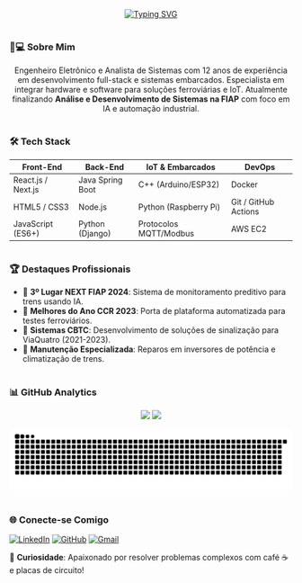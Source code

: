 <div align="center">
  <a href="https://git.io/typing-svg">
    <img src="https://readme-typing-svg.demolab.com?font=Fira+Code&weight=500&size=22&pause=1000&color=00FF00&center=true&vCenter=true&random=false&width=524&lines=Eu+Sou+Jo%C3%A3o+Paulo+Moreira+dos+Santos%2C+Desenvolvedor+Java%2C+Next.js%2C+Python%2C+C%2B%2B%2C+IoT+e+eletr%C3%B4nica%21+" alt="Typing SVG">
  </a>
</div>



#

### 👨💻 Sobre Mim
<p align="center">
Engenheiro Eletrônico e Analista de Sistemas com 12 anos de experiência em desenvolvimento full-stack e sistemas embarcados. Especialista em integrar hardware e software para soluções ferroviárias e IoT. Atualmente finalizando <strong>Análise e Desenvolvimento de Sistemas na FIAP</strong> com foco em IA e automação industrial.
</p>

#

### 🛠 Tech Stack
<div align="center">
  
| **Front-End**      | **Back-End**       | **IoT & Embarcados**  | **DevOps**          |
|---------------------|---------------------|-----------------------|---------------------|
| React.js / Next.js  | Java Spring Boot    | C++ (Arduino/ESP32)   | Docker             |
| HTML5 / CSS3        | Node.js             | Python (Raspberry Pi) | Git / GitHub Actions|
| JavaScript (ES6+)   | Python (Django)     | Protocolos MQTT/Modbus| AWS EC2            |
  
</div>

#

### 🏆 Destaques Profissionais
- 🥉 **3º Lugar NEXT FIAP 2024**: Sistema de monitoramento preditivo para trens usando IA.
- 🥈 **Melhores do Ano CCR 2023**: Porta de plataforma automatizada para testes ferroviários.
- 🚄 **Sistemas CBTC**: Desenvolvimento de soluções de sinalização para ViaQuatro (2021-2023).
- 🔧 **Manutenção Especializada**: Reparos em inversores de potência e climatização de trens.

#

### 📊 GitHub Analytics
<div align="center">
  
  <img height="180em" src="https://github-readme-stats.vercel.app/api?username=joao1015&show_icons=true&theme=merko&include_all_commits=true&count_private=true&border_color=00FF00"/>
  <img height="180em" src="https://github-readme-stats.vercel.app/api/top-langs/?username=joao1015&layout=compact&langs_count=6&theme=merko&border_color=00FF00&hide=SCSS,LESS"/>
  
</div>

![Snake Animation](https://raw.githubusercontent.com/joao1015/joao1015/output/github-contribution-grid-snake-dark.svg)

#

### 🌐 Conecte-se Comigo
[![LinkedIn](https://img.shields.io/badge/LinkedIn-000?style=for-the-badge&logo=linkedin&logoColor=00FF00)](https://www.linkedin.com/in/joao-paulo-moreira/)
[![GitHub](https://img.shields.io/badge/GitHub-000?style=for-the-badge&logo=github&logoColor=00FF00)](https://github.com/joao1015)
[![Gmail](https://img.shields.io/badge/Gmail-000?style=for-the-badge&logo=gmail&logoColor=00FF00)](mailto:moreira.joaopaulo1993@gmail.com)

📌 **Curiosidade**: Apaixonado por resolver problemas complexos com café ☕ e placas de circuito! 
